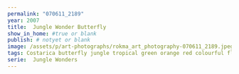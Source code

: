 ```yaml
---
permalink: "070611_2189"
year: 2007
title:  Jungle Wonder Butterfly
show_in_home: #true or blank
publish: # notyet or blank
image: /assets/p/art-photographs/rokma_art_photography-070611_2189.jpeg
tags: Costarica butterfly jungle tropical green orange red colourful flower
serie:  Jungle Wonders
---
```


